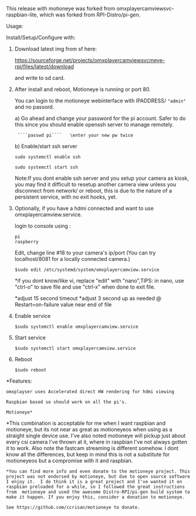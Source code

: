 This release with motioneye was forked from omxplayercamviewsvc-raspbian-lite, which was forked from RPI-Distro/pi-gen.




Usage:

Install/Setup/Configure with:

1) Download latest img from sf here:

	https://sourceforge.net/projects/omxplayercamviewsvcmeye-rpi/files/latest/download

    and write to sd card.
    

2) After install and reboot, 
	Motioneye is running or port 80. 

	You can login to the motioneye webinterface with IPADDRESS/ 
	````"admin"````
	  and no passord.
	  
	  
	  
	  a) Go ahead and change your password for the pi account. Safer to do this since you should enable openssh server to manage remotely.

        ````passwd pi````   \enter your new pw twice
             
	b) Enable/start ssh server

  	````sudo systemctl enable ssh````    
  
  	````sudo systemctl start ssh````

	Note:If you dont enable ssh server and you setup your camera as kiosk, you may find it difficult to resetup another camera view unless you disconnect from network/ or reboot, this is due to the nature of a persistent service, with no exit hooks, yet.


3) Optionally, if you have a hdmi connected and want to use omxplayercamview.service.


	login to console using :
	````
  	pi
  	raspberry
	````
	Edit, change line #18 to your camera's 	     ip/port 
	   (You can try localhost/8081 for a locally connected camera.)

   	````$sudo edit /etc/systemd/system/omxplayercamview.service````

      *if you dont know/like vi, replace "edit" with "nano",TIPS: in nano, use "ctrl-o" to save file and 
        use "ctrl-x" when done to exit file.

    
    *adjust 15 second timeout
    *adjust 3 second up as needed @ Restart=on-failure value near end of file


4) Enable service

   ````$sudo systemctl enable omxplayercamview.service````


5) Start service

   ````$sudo systemctl start omxplayercamview.service````


6) Reboot

   ````$sudo reboot````


*Features:

    omxplayser uses Accelerated direct HW rendering for hdmi viewing

    Raspbian based so should work on all the pi's.
   
    Motioneye*
    
    
 
 
 *This combination is acceptable for me when I want raspbian and motioneye, but its not near as great as motioneyeos when using as a straight single device use. I've also noted motioneye will pickup just about every csi camera I've thrown at it, where in raspbian I've not always gotten it to work. Also note the fastcam streaming is  different somehow. I dont know all the differences, but keep in mind this is not a substitute for motioneyeos but a compromise with it and raspbian.
    
    
    *You can find more info and even donate to the motioneye project. This project was not endorsed by motioneye, but due to open source software I enjoy it.  I do think it is a great project and I've wanted it on raspbian preloaded for a while, so I followed the great instructions from  motioneye and used the awesome Distro-RPI/pi-gen build system to make it happen. If you enjoy this, consider a donation to motioneye. 
    
    See https://github.com/ccrisan/motioneye to donate.








